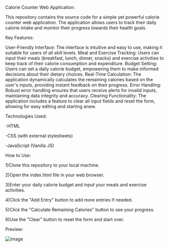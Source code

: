 Calorie Counter Web Application:

This repository contains the source code for a simple yet powerful calorie counter web application. The application allows users to track their daily calorie intake and monitor their progress towards their health goals.

Key Features:

User-Friendly Interface: The interface is intuitive and easy to use, making it suitable for users of all skill levels.
Meal and Exercise Tracking: Users can input their meals (breakfast, lunch, dinner, snacks) and exercise activities to keep track of their calorie consumption and expenditure.
Budget Setting: Users can set a daily calorie budget, empowering them to make informed decisions about their dietary choices.
Real-Time Calculation: The application dynamically calculates the remaining calories based on the user's inputs, providing instant feedback on their progress.
Error Handling: Robust error handling ensures that users receive alerts for invalid inputs, maintaining data integrity and accuracy.
Clearing Functionality: The application includes a feature to clear all input fields and reset the form, allowing for easy editing and starting anew.

Technologies Used:

-HTML

-CSS (with external stylesheets)

-JavaScript (Vanilla JS)

How to Use:

1)Clone this repository to your local machine. 

2)Open the index.html file in your web browser.

3)Enter your daily calorie budget and input your meals and exercise activities.

4)Click the "Add Entry" button to add more entries if needed.

5)Click the "Calculate Remaining Calories" button to see your progress.

6)Use the "Clear" button to reset the form and start over.


Preview:

![image](https://github.com/Medamineelkhattabi/Calories-Counter/assets/97843691/8de80626-8dbe-4798-a517-199f7375692f)
